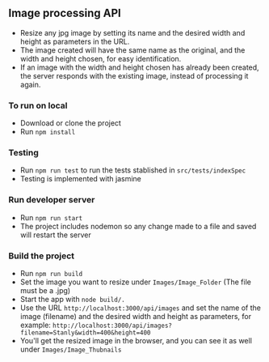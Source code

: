 ## Image processing API
- Resize any jpg image by setting its name and the desired width and height as parameters in the URL.
- The image created will have the same name as the original, and the width and height chosen, for easy identification.
- If an image with the width and height chosen has already been created, the server responds with the existing image, instead of processing it again.

### To run on local
- Download or clone the project
- Run ```npm install```

### Testing
- Run ```npm run test``` to run the tests stablished in ```src/tests/indexSpec```
- Testing is implemented with jasmine

### Run developer server
- Run ```npm run start```
- The project includes nodemon so any change made to a file and saved will restart the server

### Build the project
- Run ```npm run build```
- Set the image you want to resize under ```Images/Image_Folder``` (The file must be a .jpg)
- Start the app with ```node build/.```
- Use the URL ```http://localhost:3000/api/images``` and set the name of the image (filename) and the desired width and height as parameters, for example: ```http://localhost:3000/api/images?filename=Stanly&width=400&height=400```
- You'll get the resized image in the browser, and you can see it as well under ```Images/Image_Thubnails```